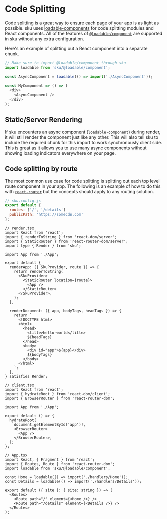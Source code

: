 # Code Splitting

Code splitting is a great way to ensure each page of your app is as light as possible. sku uses [loadable-components](https://www.smooth-code.com/open-source/loadable-components/) for code splitting modules and React components. All of the features of [`@loadable/component`](https://www.smooth-code.com/open-source/loadable-components/docs/api-loadable-component/) are supported in sku without any extra configuration.

Here's an example of splitting out a React component into a separate chunk.

```js
// Make sure to import @loadable/component through sku
import loadable from 'sku/@loadable/component';

const AsyncComponent = loadable(() => import('./AsyncComponent'));

const MyComponent => () => (
  <div>
    <AsyncComponent />
  </div>
);
```

## Static/Server Rendering

If sku encounters an async component (`loadable-component`) during render, it will still render the component just like any other. This will also tell sku to include the required chunk for this import to work synchronously client side. This is great as it allows you to use many async components without showing loading indicators everywhere on your page.

## Code splitting by route

The most common use case for code splitting is splitting out each top level route component in your app. The following is an example of how to do this with [`react-router`](https://reacttraining.com/react-router/) but the concepts should apply to any routing solution.

```js
// sku.config.js
export default {
  routes: ['/', '/details']
  publicPath: 'https://somecdn.com'
};
```

```tsx
// render.tsx
import React from 'react';
import { renderToString } from 'react-dom/server';
import { StaticRouter } from 'react-router-dom/server';
import type { Render } from 'sku';

import App from './App';

export default {
  renderApp: ({ SkuProvider, route }) => {
    return renderToString(
      <SkuProvider>
        <StaticRouter location={route}>
          <App />
        </StaticRouter>
      </SkuProvider>,
    );
  },

  renderDocument: ({ app, bodyTags, headTags }) => {
    return `
      <!DOCTYPE html>
      <html>
        <head>
          <title>hello-world</title>
          ${headTags}
        </head>
        <body>
          <div id="app">${app}</div>
          ${bodyTags}
        </body>
      </html>
    `;
  },
} satisfies Render;
```

```tsx
// client.tsx
import React from 'react';
import { hydrateRoot } from 'react-dom/client';
import { BrowserRouter } from 'react-router-dom';

import App from './App';

export default () => {
  hydrateRoot(
    document.getElementById('app')!,
    <BrowserRouter>
      <App />
    </BrowserRouter>,
  );
};
```

```tsx
// App.tsx
import React, { Fragment } from 'react';
import { Routes, Route } from 'react-router-dom';
import loadable from 'sku/@loadable/component';

const Home = loadable(() => import('./handlers/Home'));
const Details = loadable(() => import('./handlers/Details'));

export default ({ site }: { site: string }) => (
  <Routes>
    <Route path="/" element={<Home />} />
    <Route path="/details" element={<Details />} />
  </Routes>
);
```
